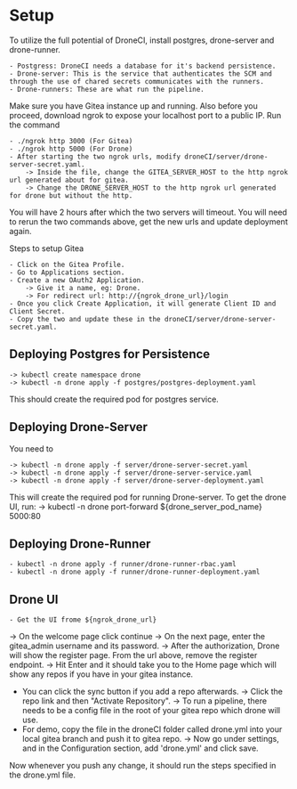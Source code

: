 # Setup

To utilize the full potential of DroneCI, install postgres, drone-server and drone-runner.

	- Postgress: DroneCI needs a database for it's backend persistence.
	- Drone-server: This is the service that authenticates the SCM and through the use of chared secrets communicates with the runners.
	- Drone-runners: These are what run the pipeline.

Make sure you have Gitea instance up and running. 
Also before you proceed, download ngrok to expose your localhost port to a public IP. Run the command

	- ./ngrok http 3000 (For Gitea)
	- ./ngrok http 5000 (For Drone)
	- After starting the two ngrok urls, modify droneCI/server/drone-server-secret.yaml.
		-> Inside the file, change the GITEA_SERVER_HOST to the http ngrok url generated about for gitea.
		-> Change the DRONE_SERVER_HOST to the http ngrok url generated for drone but without the http.

You will have 2 hours after which the two servers will timeout. You will need to rerun the two commands above, get the new urls and update deployment again.

Steps to setup Gitea  
	
	- Click on the Gitea Profile.
	- Go to Applications section.
	- Create a new OAuth2 Application.
		-> Give it a name, eg: Drone.
		-> For redirect url: http://{ngrok_drone_url}/login
	- Once you click Create Application, it will generate Client ID and Client Secret.
	- Copy the two and update these in the droneCI/server/drone-server-secret.yaml.

## Deploying Postgres for Persistence
	-> kubectl create namespace drone
	-> kubectl -n drone apply -f postgres/postgres-deployment.yaml

This should create the required pod for postgres service.

## Deploying Drone-Server

You need to  

	-> kubectl -n drone apply -f server/drone-server-secret.yaml
	-> kubectl -n drone apply -f server/drone-server-service.yaml
	-> kubectl -n drone apply -f server/drone-server-deployment.yaml

This will create the required pod for running Drone-server. To get the drone UI, run:
	-> kubectl -n drone port-forward ${drone_server_pod_name} 5000:80

## Deploying Drone-Runner

	- kubectl -n drone apply -f runner/drone-runner-rbac.yaml
	- kubectl -n drone apply -f runner/drone-runner-deployment.yaml

## Drone UI

	- Get the UI frome ${ngrok_drone_url}


-> On the welcome page click continue
-> On the next page, enter the gitea_admin username and its password.
-> After the authorization, Drone will show the register page. From the url above, remove the register endpoint.
-> Hit Enter and it should take you to the Home page which will show any repos if you have in your gitea instance.
  - You can click the sync button if you add a repo afterwards.
-> Click the repo link and then "Activate Repository".
-> To run a pipeline, there needs to be a config file in the root of your gitea repo which drone will use.
  - For demo, copy the file in the droneCI folder called drone.yml into your local gitea branch and push it to gitea repo.
-> Now go under settings, and in the Configuration section, add 'drone.yml' and click save.

Now whenever you push any change, it should run the steps specified in the drone.yml file.




